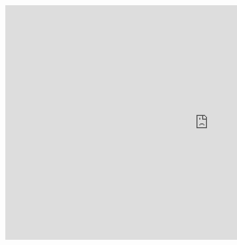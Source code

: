 <iframe frameborder="0" src="https://itch.io/embed-upload/10317605?color=333333" allowfullscreen="" width="1280" height="740">
  <a href="https://ronsogames.itch.io/rocket-way">Play Rocket Way on itch.io
</a>
</iframe>

